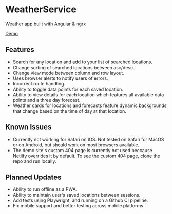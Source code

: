 # WeatherService
Weather app built with Angular & ngrx

[Demo](https://elated-lichterman-a7fcb3.netlify.app/)

## Features
- Search for any location and add to your list of searched locations.
- Change sorting of searched locations between asc/desc.
- Change view mode between column and row layout.
- Uses browser alerts to notify users of errors.
- Incorrect route handling.
- Ability to toggle data points for each saved location.
- Ability to view details for each location which features all available data points and a three day forecast.
- Weather cards for locations and forecasts feature dynamic backgrounds that change based on the time of day at that location.

## Known Issues
- Currently not working for Safari on IOS. Not tested on Safari for MacOS or on Android, but should work on most browsers available.
- The demo site's custom 404 page is currently not used beccause Netlify overrides it by default. To see the custom 404 page, clone the repo and run locally.

## Planned Updates
- Ability to run offline as a PWA.
- Ability to maintain user's saved locations between sessions.
- Add tests using Playwright, and running on a Github CI pipeline.
- Fix mobile support and better testing across mobile platforms.
